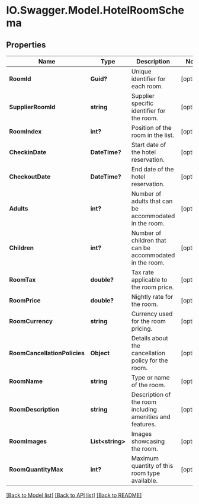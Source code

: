 # IO.Swagger.Model.HotelRoomSchema
## Properties

Name | Type | Description | Notes
------------ | ------------- | ------------- | -------------
**RoomId** | **Guid?** | Unique identifier for each room. | [optional] 
**SupplierRoomId** | **string** | Supplier specific identifier for the room. | [optional] 
**RoomIndex** | **int?** | Position of the room in the list. | [optional] 
**CheckinDate** | **DateTime?** | Start date of the hotel reservation. | [optional] 
**CheckoutDate** | **DateTime?** | End date of the hotel reservation. | [optional] 
**Adults** | **int?** | Number of adults that can be accommodated in the room. | [optional] 
**Children** | **int?** | Number of children that can be accommodated in the room. | [optional] 
**RoomTax** | **double?** | Tax rate applicable to the room price. | [optional] 
**RoomPrice** | **double?** | Nightly rate for the room. | [optional] 
**RoomCurrency** | **string** | Currency used for the room pricing. | [optional] 
**RoomCancellationPolicies** | **Object** | Details about the cancellation policy for the room. | [optional] 
**RoomName** | **string** | Type or name of the room. | [optional] 
**RoomDescription** | **string** | Description of the room including amenities and features. | [optional] 
**RoomImages** | **List&lt;string&gt;** | Images showcasing the room. | [optional] 
**RoomQuantityMax** | **int?** | Maximum quantity of this room type available. | [optional] 

[[Back to Model list]](../README.md#documentation-for-models) [[Back to API list]](../README.md#documentation-for-api-endpoints) [[Back to README]](../README.md)

